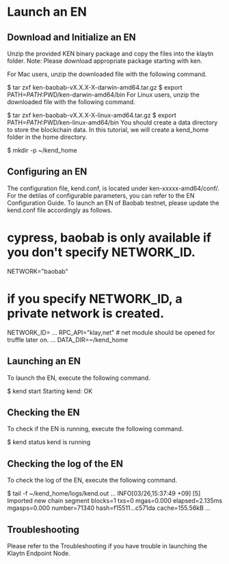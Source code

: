 # Launch an EN

## Download and Initialize an EN
Unzip the provided KEN binary package and copy the files into the klaytn folder.
Note: Please download appropriate package starting with ken.

For Mac users, unzip the downloaded file with the following command.

$ tar zxf ken-baobab-vX.X.X-X-darwin-amd64.tar.gz
$ export PATH=$PATH:$PWD/ken-darwin-amd64/bin
For Linux users, unzip the downloaded file with the following command.

$ tar zxf ken-baobab-vX.X.X-X-linux-amd64.tar.gz
$ export PATH=$PATH:$PWD/ken-linux-amd64/bin
You should create a data directory to store the blockchain data. In this tutorial, we will create a kend_home folder in the home directory.

$ mkdir -p ~/kend_home
## Configuring an EN
The configuration file, kend.conf, is located under ken-xxxxx-amd64/conf/. For the detilas of configurable parameters, you can refer to the EN Configuration Guide. To launch an EN of Baobab testnet, please update the kend.conf file accordingly as follows.

# cypress, baobab is only available if you don't specify NETWORK_ID.
NETWORK="baobab"
# if you specify NETWORK_ID, a private network is created.
NETWORK_ID=
...
RPC_API="klay,net" # net module should be opened for truffle later on.
...
DATA_DIR=~/kend_home
## Launching an EN
To launch the EN, execute the following command.

$ kend start
 Starting kend: OK
## Checking the EN
To check if the EN is running, execute the following command.

$ kend status
kend is running
## Checking the log of the EN
To check the log of the EN, execute the following command.

$ tail -f ~/kend_home/logs/kend.out
...
INFO[03/26,15:37:49 +09] [5] Imported new chain segment                blocks=1    txs=0  mgas=0.000  elapsed=2.135ms   mgasps=0.000    number=71340 hash=f15511…c571da cache=155.56kB
...
## Troubleshooting
Please refer to the Troubleshooting if you have trouble in launching the Klaytn Endpoint Node.

